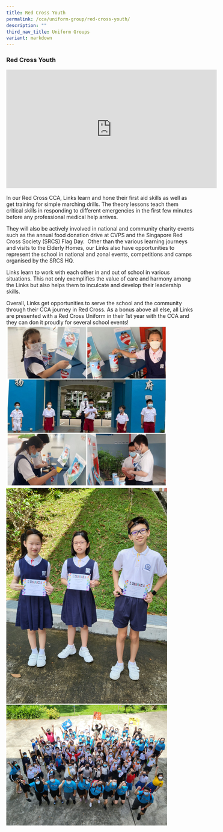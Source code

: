```yaml
---
title: Red Cross Youth
permalink: /cca/uniform-group/red-cross-youth/
description: ""
third_nav_title: Uniform Groups
variant: markdown
---
```

### **Red Cross Youth**

<div>
<iframe allowfullscreen="" allow="accelerometer; autoplay; clipboard-write; encrypted-media; gyroscope; picture-in-picture; web-share" frameborder="0" title="YouTube video player" src="https://www.youtube.com/embed/LJVCUG1_Wqc?si=l-YqLk3Qq5qqCUZo" height="315" width="560"></iframe></div>

In our Red Cross CCA, Links learn and hone their first aid skills as well as get training for simple marching drills. The theory lessons teach them critical skills in responding to different emergencies in the first few minutes before any professional medical help arrives.&nbsp;

They will also be actively involved in national and community charity events such as the annual food donation drive at CVPS and the Singapore Red Cross Society (SRCS) Flag Day.&nbsp; Other than the various learning journeys and visits to the Elderly Homes, our Links also have opportunities to represent the school in national and zonal events, competitions and camps organised by the SRCS HQ.&nbsp;

Links learn to work with each other in and out of school in various situations. This not only exemplifies the value of care and harmony among the Links but also helps them to inculcate and develop their leadership skills.

Overall, Links get opportunities to serve the school and the community through their CCA journey in Red Cross. As a bonus above all else, all Links are presented with a Red Cross Uniform in their 1st year with the CCA and they can don it proudly for several school events!
<br>
<img src="/images/RCY1.jpg" style="width:85%"><br>
<img src="/images/CCA/Red%20Cross%20Youth/RCY2A.png" style="width:85%"><br>
<img src="/images/RCY3.jpg" style="width:85%">